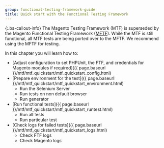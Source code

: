 ```yaml
---
group: functional-testing-framework-guide
title: Quick start with the Functional Testing Framework
---
```


 {:.bs-callout-info}
The Magento Testing Framework (MTF) is superseded by the Magento Functional Testing Framework ([MFTF][]).
While the MTF is still functional, all MTF tests are being ported over to the MFTF. We recommend using the MFTF for testing.

In this chapter you will learn how to:

-  [Adjust configuration to set PHPUnit, the FTF, and credentials for Magento modules if required]({{ page.baseurl }}/mtf/mtf_quickstart/mtf_quickstart_config.html)
-  [Prepare environment for the test]({{ page.baseurl }}/mtf/mtf_quickstart/mtf_quickstart_environment.html)
   -  Run the Selenium Server
   -  Run tests on non default browser
   -  Run generator
-  [Run functional tests]({{ page.baseurl }}/mtf/mtf_quickstart/mtf_quickstart_runtest.html)
   -  Run all tests
   -  Run particular test
-  [Check logs for failed tests]({{ page.baseurl }}/mtf/mtf_quickstart/mtf_quickstart_logs.html)
   -  Check FTF logs
   -  Check Magento logs

[MFTF]: https://devdocs.magento.com/mftf/docs/introduction.html
